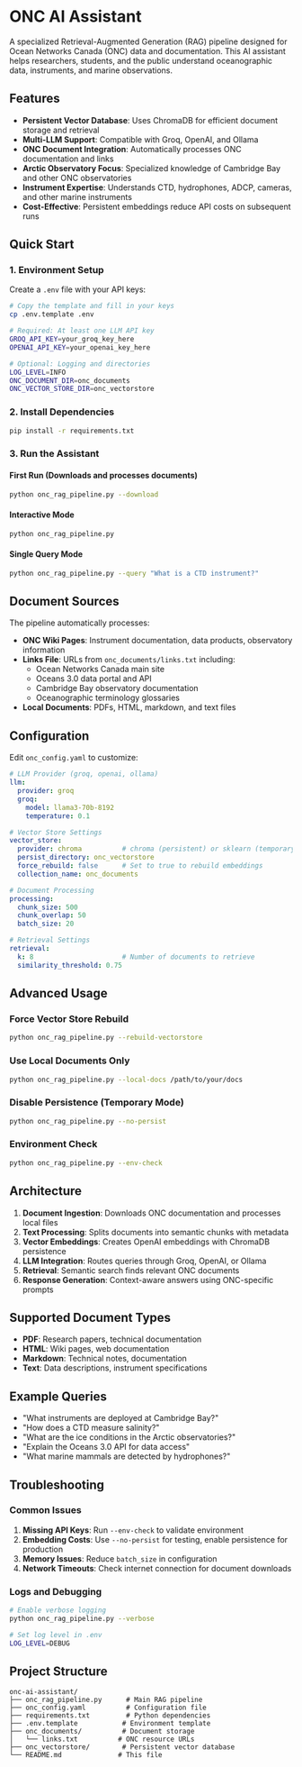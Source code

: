 # ONC AI Assistant

A specialized Retrieval-Augmented Generation (RAG) pipeline designed for Ocean Networks Canada (ONC) data and documentation. This AI assistant helps researchers, students, and the public understand oceanographic data, instruments, and marine observations.

## Features

- **Persistent Vector Database**: Uses ChromaDB for efficient document storage and retrieval
- **Multi-LLM Support**: Compatible with Groq, OpenAI, and Ollama
- **ONC Document Integration**: Automatically processes ONC documentation and links
- **Arctic Observatory Focus**: Specialized knowledge of Cambridge Bay and other ONC observatories
- **Instrument Expertise**: Understands CTD, hydrophones, ADCP, cameras, and other marine instruments
- **Cost-Effective**: Persistent embeddings reduce API costs on subsequent runs

## Quick Start

### 1. Environment Setup

Create a `.env` file with your API keys:
```bash
# Copy the template and fill in your keys
cp .env.template .env

# Required: At least one LLM API key
GROQ_API_KEY=your_groq_key_here
OPENAI_API_KEY=your_openai_key_here

# Optional: Logging and directories
LOG_LEVEL=INFO
ONC_DOCUMENT_DIR=onc_documents
ONC_VECTOR_STORE_DIR=onc_vectorstore
```

### 2. Install Dependencies

```bash
pip install -r requirements.txt
```

### 3. Run the Assistant

#### First Run (Downloads and processes documents)
```bash
python onc_rag_pipeline.py --download
```

#### Interactive Mode
```bash
python onc_rag_pipeline.py
```

#### Single Query Mode
```bash
python onc_rag_pipeline.py --query "What is a CTD instrument?"
```

## Document Sources

The pipeline automatically processes:

- **ONC Wiki Pages**: Instrument documentation, data products, observatory information
- **Links File**: URLs from `onc_documents/links.txt` including:
  - Ocean Networks Canada main site
  - Oceans 3.0 data portal and API
  - Cambridge Bay observatory documentation
  - Oceanographic terminology glossaries
- **Local Documents**: PDFs, HTML, markdown, and text files

## Configuration

Edit `onc_config.yaml` to customize:

```yaml
# LLM Provider (groq, openai, ollama)
llm:
  provider: groq
  groq:
    model: llama3-70b-8192
    temperature: 0.1

# Vector Store Settings
vector_store:
  provider: chroma          # chroma (persistent) or sklearn (temporary)
  persist_directory: onc_vectorstore
  force_rebuild: false      # Set to true to rebuild embeddings
  collection_name: onc_documents

# Document Processing
processing:
  chunk_size: 500
  chunk_overlap: 50
  batch_size: 20

# Retrieval Settings
retrieval:
  k: 8                      # Number of documents to retrieve
  similarity_threshold: 0.75
```

## Advanced Usage

### Force Vector Store Rebuild
```bash
python onc_rag_pipeline.py --rebuild-vectorstore
```

### Use Local Documents Only
```bash
python onc_rag_pipeline.py --local-docs /path/to/your/docs
```

### Disable Persistence (Temporary Mode)
```bash
python onc_rag_pipeline.py --no-persist
```

### Environment Check
```bash
python onc_rag_pipeline.py --env-check
```

## Architecture

1. **Document Ingestion**: Downloads ONC documentation and processes local files
2. **Text Processing**: Splits documents into semantic chunks with metadata
3. **Vector Embeddings**: Creates OpenAI embeddings with ChromaDB persistence  
4. **LLM Integration**: Routes queries through Groq, OpenAI, or Ollama
5. **Retrieval**: Semantic search finds relevant ONC documents
6. **Response Generation**: Context-aware answers using ONC-specific prompts

## Supported Document Types

- **PDF**: Research papers, technical documentation
- **HTML**: Wiki pages, web documentation  
- **Markdown**: Technical notes, documentation
- **Text**: Data descriptions, instrument specifications

## Example Queries

- "What instruments are deployed at Cambridge Bay?"
- "How does a CTD measure salinity?"
- "What are the ice conditions in the Arctic observatories?"
- "Explain the Oceans 3.0 API for data access"
- "What marine mammals are detected by hydrophones?"

## Troubleshooting

### Common Issues

1. **Missing API Keys**: Run `--env-check` to validate environment
2. **Embedding Costs**: Use `--no-persist` for testing, enable persistence for production
3. **Memory Issues**: Reduce `batch_size` in configuration
4. **Network Timeouts**: Check internet connection for document downloads

### Logs and Debugging

```bash
# Enable verbose logging
python onc_rag_pipeline.py --verbose

# Set log level in .env
LOG_LEVEL=DEBUG
```

## Project Structure

```
onc-ai-assistant/
├── onc_rag_pipeline.py      # Main RAG pipeline
├── onc_config.yaml          # Configuration file
├── requirements.txt         # Python dependencies
├── .env.template           # Environment template
├── onc_documents/          # Document storage
│   └── links.txt          # ONC resource URLs
├── onc_vectorstore/        # Persistent vector database
└── README.md              # This file
```